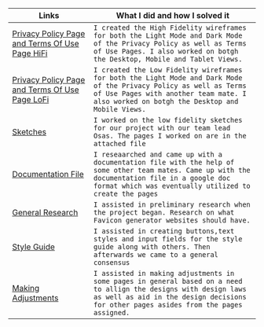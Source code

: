 | Links                           | What I did and how I solved it                                                                                              |
| ------------------------------ | -------------------------------------------------------------------------------------------------------- |
|  <a href="https://www.figma.com/file/oaP49AyCObu5Wd7EWUjQuk/Privacy-Policy-%26-Terms-of-Use-Page-HiFi?node-id=0%3A1" target="_blank">Privacy Policy Page and Terms Of Use Page HiFi </a>    | `I created the High Fidelity wireframes for both the Light Mode and Dark Mode of the Privacy Policy as well as Terms of Use Pages. I also worked on botgh the Desktop, Mobile and Tablet Views.`                                                                                         |
|  <a href="https://www.figma.com/file/z61idHX5WaMWCLuMbGfltR/Privacy-Policy-Page-%26-Terms-of-Use-Page-LoFi?node-id=0%3A1" target="_blank">Privacy Policy Page and Terms Of Use Page LoFi </a>    | `I created the Low Fidelity wireframes for both the Light Mode and Dark Mode of the Privacy Policy as well as Terms of Use Pages with another team mate. I also worked on botgh the Desktop and Mobile Views.`
|  <a href="https://www.figma.com/file/KIDqedwXWSspDgTPdQTetk/Sketches?node-id=0%3A1" target="_blank">Sketches </a>    | `I worked on the low fidelity sketches for our project with our team lead Osas. The pages I worked on are in the attached file`                                                                                     
|  <a href="https://docs.google.com/document/d/1h7ol75ae1TyfFx5nAH65R7BK88G9XE1cAjl5Egf4zXs/edit?usp=sharing" target="_blank">Documentation File </a>    | `I reseaarched and came up with a documentation file with the help of some other team mates. Came up with the documentation file in a google doc format which was eventually utilized to create the pages `
|  <a href="https://docs.google.com/document/d/1J7jvr_cC2xHMY3fqC1iIx4ISejJeYngvs3YTUyIvJDg/edit?usp=sharing" target="_blank">General Research </a>    | `I assisted in preliminary research when the project began. Research on what Favicon generator websites should have.`
|  <a href="https://www.figma.com/file/m7bJFJCSTaLcm7APr3gs9W/Style-Guides?node-id=0%3A1" target="_blank">Style Guide </a>    | `I assisted in creating buttons,text styles and input fields for the style guide along with others. Then afterwards we came to a general consensus`
|  <a href="" target="_blank">Making Adjustments </a>    | `I assisted in making adjustments in some pages in general based on a need to allign the designs with design laws as well as aid in the design decisions for other pages asides from the pages assigned.`
